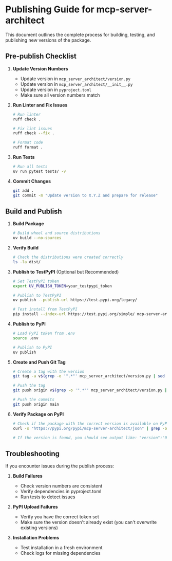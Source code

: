 # Publishing Guide for mcp-server-architect

This document outlines the complete process for building, testing, and publishing new versions of the package.

## Pre-publish Checklist

1. **Update Version Numbers**
   - Update version in `mcp_server_architect/version.py`
   - Update version in `mcp_server_architect/__init__.py`
   - Update version in `pyproject.toml`
   - Make sure all version numbers match

2. **Run Linter and Fix Issues**
   ```bash
   # Run linter
   ruff check .
   
   # Fix lint issues
   ruff check --fix .
   
   # Format code
   ruff format .
   ```

3. **Run Tests**
   ```bash
   # Run all tests
   uv run pytest tests/ -v
   ```

4. **Commit Changes**
   ```bash
   git add .
   git commit -m "Update version to X.Y.Z and prepare for release"
   ```

## Build and Publish

1. **Build Package**
   ```bash
   # Build wheel and source distributions
   uv build --no-sources
   ```

2. **Verify Build**
   ```bash
   # Check the distributions were created correctly
   ls -la dist/
   ```

3. **Publish to TestPyPI** (Optional but Recommended)
   ```bash
   # Set TestPyPI token
   export UV_PUBLISH_TOKEN=your_testpypi_token
   
   # Publish to TestPyPI
   uv publish --publish-url https://test.pypi.org/legacy/
   
   # Test install from TestPyPI
   pip install --index-url https://test.pypi.org/simple/ mcp-server-architect
   ```

4. **Publish to PyPI**
   ```bash
   # Load PyPI token from .env
   source .env
   
   # Publish to PyPI
   uv publish
   ```

5. **Create and Push Git Tag**
   ```bash
   # Create a tag with the version
   git tag -a v$(grep -o '".*"' mcp_server_architect/version.py | sed 's/"//g') -m "Version $(grep -o '".*"' mcp_server_architect/version.py | sed 's/"//g')"
   
   # Push the tag
   git push origin v$(grep -o '".*"' mcp_server_architect/version.py | sed 's/"//g')
   
   # Push the commits
   git push origin main
   ```

6. **Verify Package on PyPI**
   ```bash
   # Check if the package with the correct version is available on PyPI
   curl -s "https://pypi.org/pypi/mcp-server-architect/json" | grep -o '"version":"'$(grep -o '".*"' mcp_server_architect/version.py | sed 's/"//g')'"'
   
   # If the version is found, you should see output like: "version":"0.1.4"
   ```

## Troubleshooting

If you encounter issues during the publish process:

1. **Build Failures**
   - Check version numbers are consistent
   - Verify dependencies in pyproject.toml
   - Run tests to detect issues

2. **PyPI Upload Failures**
   - Verify you have the correct token set
   - Make sure the version doesn't already exist (you can't overwrite existing versions)

3. **Installation Problems**
   - Test installation in a fresh environment
   - Check logs for missing dependencies